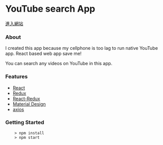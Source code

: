 # YouTube search App
[進入網站](http://www.weiyuan1993.byethost22.com/WebsiteDesign/React-YouTube/)
### About
I created this app because my cellphone is too lag to run native YouTube app.
React based web app save me!

You can search any videos on YouTube in this app.

### Features
* [React](https://github.com/facebook/react)
* [Redux](https://github.com/reactjs/redux)
* [React-Redux](https://github.com/reactjs/react-redux)
* [Material Design](http://www.material-ui.com/)
* [axios](https://github.com/mzabriskie/axios)

### Getting Started
```
	> npm install
	> npm start
```
